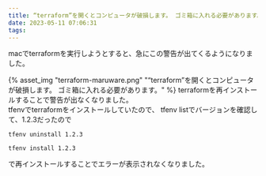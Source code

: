 ```yaml
---
title: “terraform”を開くとコンピュータが破損します。 ゴミ箱に入れる必要があります。
date: 2023-05-11 07:06:31
tags:
---
```


macでterraformを実行しようとすると、急にこの警告が出てくるようになりました。

{% asset_img "terraform-maruware.png" "“terraform”を開くとコンピュータが破損します。 ゴミ箱に入れる必要があります。" %}
terraformを再インストールすることで警告が出なくなりました。  
tfenvでterraformをインストールしていたので、
tfenv listでバージョンを確認して、1.2.3だったので
```
tfenv uninstall 1.2.3

tfenv install 1.2.3
```
で再インストールすることでエラーが表示されなくなりました。
